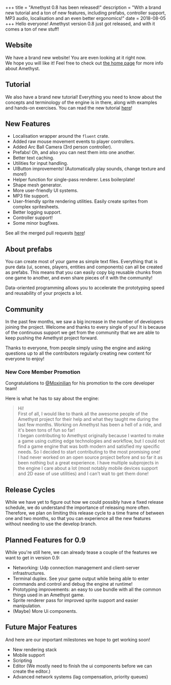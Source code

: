 +++
title = "Amethyst 0.8 has been released!"
description = "With a brand new tutorial and a ton of new features, including prefabs, controller support, MP3 audio, localisation and an even better ergonomics!"
date = 2018-08-05
+++
Hello everyone! Amethyst version 0.8 just got released, and with it comes a ton of new stuff!

## Website
We have a brand new website! You are even looking at it right now.  
We hope you will like it! Feel free to check out [the home page](https://www.amethyst.rs/) for more info about Amethyst.

## Tutorial
We also have a brand new tutorial!
Everything you need to know about the concepts and terminology of the engine is in there, along with examples and hands-on exercises.
You can read the new tutorial [here](https://www.amethyst.rs/book/master/)!

## New Features

* Localisation wrapper around the `fluent` crate.
* Added raw mouse movement events to player controllers.
* Added Arc Ball Camera (3rd person controller).
* Prefabs! Oh, and also you can nest them into one another.
* Better text caching.
* Utilities for input handling.
* UIButton improvements! (Automatically play sounds, change texture and more!)
* Helper function for single-pass renderer. Less boilerplate!
* Shape mesh generator.
* More user-friendly UI systems.
* MP3 file support.
* User-friendly sprite rendering utilities. Easily create sprites from complex spritesheets.
* Better logging support.
* Controller support!
* Some minor bugfixes.

See all the merged pull requests [here](https://github.com/amethyst/amethyst/pulls?page=1&q=is%3Apr+is%3Amerged+merged%3A%3E%3D2018-05-01&utf8=%E2%9C%93)!

## About prefabs

You can create most of your game as simple text files. Everything that is pure data (ui, scenes, players, entities and components) can all be created as prefabs.
This means that you can easily copy big reusable chunks from one game to another, and even share pieces of it with the community!

Data-oriented programming allows you to accelerate the prototyping speed and reusability of your projects a lot.

## Community

In the past few months, we saw a big increase in the number of developers joining the project. Welcome and thanks to every single of you!
It is because of the continuous support we get from the community that we are able to keep pushing the Amethyst project forward.

Thanks to everyone, from people simply using the engine and asking questions up to all the contributors regularly creating new content for everyone to enjoy!

### New Core Member Promotion

Congratulations to [@Moxinilian](https://github.com/Moxinilian) for his promotion to the core developer team!

Here is what he has to say about the engine:

>Hi!<br>
>First of all, I would like to thank all the awesome people of the Amethyst project for their help and what they taught me during the last few months. Working on Amethyst has been a hell of a ride, and it's been tons of fun so far!<br>
>I began contributing to Amethyst originally because I wanted to make a game using cutting edge technologies and workflow, but I could not find a game engine that was both modern and satisfied my specific needs. So I decided to start contributing to the most promising one!<br>
>I had never worked on an open source project before and so far it as been nothing but a great experience. I have multiple subprojects in the engine I care about a lot (most notably mobile devices support and 2D ease of use utilities)  and I can't wait to get them done!

## Release Cycles

While we have yet to figure out how we could possibly have a fixed release schedule, we do understand the importance of releasing more often.
Therefore, we plan on limiting this release cycle to a time frame of between one and two months, so that you can experience all the new features without needing to use the develop branch.

## Planned Features for 0.9

While you're still here, we can already tease a couple of the features we want to get in version 0.9:

* Networking: Udp connection management and client-server infrastructures.
* Terminal duplex. See your game output while being able to enter commands and control and debug the engine at runtime!
* Prototyping improvements: an easy to use bundle with all the common things used in an Amethyst game.
* Sprite renderer pass for improved sprite support and easier manipulation.
* (Maybe) More Ui components.

## Future Major Features

And here are our important milestones we hope to get working soon!

* New rendering stack
* Mobile support
* Scripting
* Editor (We mostly need to finish the ui components before we can create the editor.)
* Advanced network systems (lag compensation, priority queues)